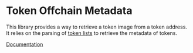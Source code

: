 # Token Offchain Metadata

This library provides a way to retrieve a token image from a token address. It
relies on the parsing of [token lists](https://tokenlists.org/) to retrieve the
metadata of tokens.

[Documentation](https://jsr.io/@prgm/token-offchain-metadata)
